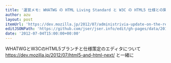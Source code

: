 ```yaml
---
title: '運営メモ: WHATWG の HTML Living Standard と W3C の HTML5 仕様との関係についての最新情報 | Mozilla Developer Street (modest)'
author: azu
layout: post
itemUrl: 'https://dev.mozilla.jp/2012/07/administrivia-update-on-the-relationship-between-the-whatwg-html-living-standard-and-the-w3c-html5-specification/'
editJSONPath: 'https://github.com/jser/jser.info/edit/gh-pages/data/2012/07/index.json'
date: '2012-07-04T15:00:00+00:00'
---
```

WHATWGとW3CのHTML5ブランチと仕様策定のエディタについて
https://dev.mozilla.jp/2012/07/html5-and-html-next/ と一緒に
